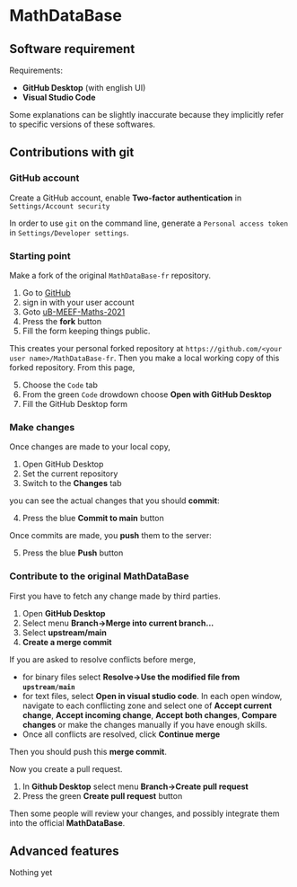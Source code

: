 # MathDataBase

## Software requirement
Requirements:

* **GitHub Desktop** (with english UI)
* **Visual Studio Code**

Some explanations can be slightly inaccurate because they implicitly refer to specific versions of these softwares.

## Contributions with git

### GitHub account

Create a GitHub account, enable **Two-factor authentication** in `Settings/Account security`

In order to use `git` on the command line, generate a
`Personal access token` in `Settings/Developer settings`.

### Starting point

Make a fork of the original `MathDataBase-fr` repository.

1. Go to [GitHub](https://github.com/)
2. sign in with your user account
3. Goto [uB-MEEF-Maths-2021](https://github.com/uB-MEEF-Maths-2021/MathDataBase-fr)
4. Press the **fork** button
5. Fill the form keeping things public.

This creates your personal forked repository at `https://github.com/<your user name>/MathDataBase-fr`. Then you make a local working copy of this forked repository. From this page,

5. Choose the `Code` tab
6. From the green `Code` drowdown choose **Open with GitHub Desktop**
7. Fill the GitHub Desktop form

### Make changes

Once changes are made to your local copy,

1. Open GitHub Desktop
2. Set the current repository
3. Switch to the **Changes** tab

you can see the actual changes that you should **commit**:

4. Press the blue **Commit to main** button

Once commits are made, you **push** them to the server:

5. Press the blue **Push** button

### Contribute to the original MathDataBase

First you have to fetch any change made by third parties.

1. Open **GitHub Desktop**
2. Select menu **Branch→Merge into current branch...**
3. Select **upstream/main**
4. **Create a merge commit**

If you are asked to resolve conflicts before merge,

* for binary files select **Resolve→Use the modified file from `upstream/main`**
* for text files, select **Open in visual studio code**. In each open window, navigate to each conflicting zone and select one of **Accept current change**, **Accept incoming change**, **Accept both changes**, **Compare changes** or make the changes manually if you have enough skills.
* Once all conflicts are resolved, click **Continue merge**

Then you should push this **merge commit**.

Now you create a pull request.

1. In **Github Desktop** select menu **Branch→Create pull request**
2. Press the green **Create pull request** button

Then some people will review your changes, and possibly integrate them into the official **MathDataBase**.

## Advanced features

Nothing yet
